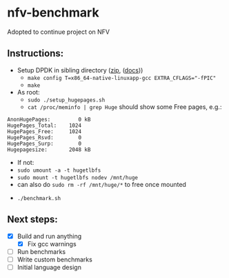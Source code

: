 # nfv-benchmark

Adopted to continue project on NFV

## Instructions:
- Setup DPDK in sibling directory ([zip](https://github.com/DPDK/dpdk/archive/v18.02.zip), ([docs](https://dpdk.readthedocs.io/en/v2.2.0/linux_gsg/intro.html)))
  * `make config T=x86_64-native-linuxapp-gcc EXTRA_CFLAGS="-fPIC"`
  * `make`
- As root:
  * `sudo ./setup_hugepages.sh`
  * `cat /proc/meminfo | grep Huge` should show some Free pages, e.g.:
```
AnonHugePages:         0 kB
HugePages_Total:    1024
HugePages_Free:     1024
HugePages_Rsvd:        0
HugePages_Surp:        0
Hugepagesize:       2048 kB
```
  * If not:
  * `sudo umount -a -t hugetlbfs`
  * `sudo mount -t hugetlbfs nodev /mnt/huge`
  * can also do `sudo rm -rf /mnt/huge/*` to free once mounted
- `./benchmark.sh`

## Next steps:
- [x] Build and run anything
  - [x] Fix gcc warnings
- [ ] Run benchmarks
- [ ] Write custom benchmarks
- [ ] Initial language design
